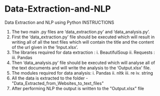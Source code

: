 # Data-Extraction-and-NLP
Data Extraction and NLP using Python
INSTRUCTIONS

1. The two main .py files are ‘data_extraction.py’ and ‘data_analysis.py’.
2. First the ‘data_extraction.py’ file should be executed which will result in writing all of all the text files which will contain the title and the content of the url given in the ‘Input.xlsx’.
3. The libraries required for data extraction :
i.  BeautifulSoup 
ii. Requests :
iii. Pandas 
4. Then ‘data_analysis.py’ file should be executed which will analyse all of the text documents and will write the analysis to the ‘Output.xlsx’ file. 
5. The modules required for data analysis:
i. Pandas
ii. nltk
iii. re
iv. string
6. All the data is extracted to the folder - "Data_Extracted_from_Websites_to_text_files"
7. After performing NLP the output is written to the "Output.xlsx" file 

